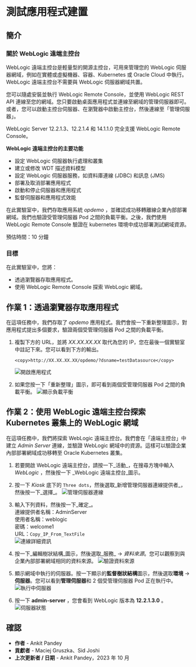 # 測試應用程式建置

## 簡介

### 關於 WebLogic 遠端主控台

WebLogic 遠端主控台是輕量型的開源主控台，可用來管理您的 WebLogic 伺服器網域，例如在實體或虛擬機器、容器、Kubernetes 或 Oracle Cloud 中執行。WebLogic 遠端主控台不需要與 WebLogic 伺服器網域共置。

您可以隨處安裝並執行 WebLogic Remote Console，並使用 WebLogic REST API 連線至您的網域。您只要啟動桌面應用程式並連線至網域的管理伺服器即可。或者，您可以啟動主控台伺服器、在瀏覽器中啟動主控台，然後連線至「管理伺服器」。

WebLogic Server 12.2.1.3、12.2.1.4 和 14.1.1.0 完全支援 WebLogic Remote Console。

**WebLogic 遠端主控台的主要功能**

*   設定 WebLogic 伺服器執行處理和叢集
*   建立或修改 WDT 描述資料模型
*   設定 WebLogic 伺服器服務，如資料庫連線 (JDBC) 和訊息 (JMS)
*   部署及取消部署應用程式
*   啟動和停止伺服器和應用程式
*   監督伺服器和應用程式效能

在此實驗室中，我們存取應用系統 _opdemo_ ，並確認成功移轉離線企業內部部署網域。我們也驗證受管理伺服器 Pod 之間的負載平衡。之後，我們使用 WebLogic Remote Console 驗證在 kubernetes 環境中成功部署測試網域資源。

預估時間：10 分鐘

### 目標

在此實驗室中，您將：

*   透過瀏覽器存取應用程式。
*   使用 WebLogic Remote Console 探索 WebLogic 網域。

## 作業 1：透過瀏覽器存取應用程式

在這項任務中，我們存取了 _opdemo_ 應用程式。我們會按一下重新整理圖示，對應用程式提出多個要求，驗證兩個受管理伺服器 Pod 之間的負載平衡。

1.  複製下方的 URL，並將 _XX.XX.XX.XX_ 取代為您的 IP，您在最後一個實驗室中註記下來。您可以看到下方的輸出。
    
        <copy>http://XX.XX.XX.XX/opdemo/?dsname=testDatasource</copy>
        
    
    ![開啟應用程式](images/open-application.png)
    
2.  如果您按一下「重新整理」圖示，即可看到兩個受管理伺服器 Pod 之間的負載平衡。 ![顯示負載平衡](images/show-load-balancing.png)
    

## 作業 2：使用 WebLogic 遠端主控台探索 Kubernetes 叢集上的 WebLogic 網域

在這項任務中，我們將探索 WebLogic 遠端主控台。我們會在「遠端主控台」中建立 _Admin Server_ 連線，並驗證 WebLogic 網域中的資源。這樣可以驗證企業內部部署網域成功移轉至 Oracle Kubernetes 叢集。

1.  若要開啟 WebLogic 遠端主控台，請按一下_活動_，在搜尋方塊中輸入 _WebLogic_ ，然後按一下 _WebLogic 遠端主控台_圖示。
    
2.  按一下 _Kiosk_ 底下的 `Three dots`，然後選取_新增管理伺服器連線提供者_，然後按一下_選擇_。 ![管理伺服器連線](images/adminserver-connection.png)
    
3.  輸入下列資料，然後按一下_確定_。  
    連線提供者名稱：AdminServer  
    使用者名稱：weblogic  
    密碼：welcome1  
    URL：`Copy_IP_From_TextFile`  
    ![連線詳細資訊](images/connection-details.png)
    
4.  按一下_編輯樹狀結構_圖示，然後選取_服務_ -> _資料來源_。您可以觀察到與企業內部部署網域相同的資料來源。 ![驗證資料來源](images/verify-datasources.png)
    
5.  顯示網域中執行的伺服器。按一下顯示的**監督樹狀結構**圖示，然後選取**環境** -> **伺服器**。您可以看到**管理伺服器**和 2 個受管理伺服器 Pod 正在執行中。 ![執行中伺服器](images/running-server-status.png)
    
6.  按一下 **admin-server** ，您會看到 WebLogic 版本為 **12.2.1.3.0** 。 ![伺服器狀態](images/wls-version.png)
    

## 確認

*   **作者** - Ankit Pandey
*   **貢獻者** - Maciej Gruszka、Sid Joshi
*   **上次更新者 / 日期** - Ankit Pandey，2023 年 10 月